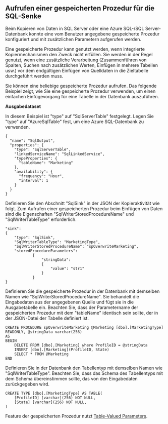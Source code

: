 ## Aufrufen einer gespeicherten Prozedur für die SQL-Senke

Beim Kopieren von Daten in SQL Server oder eine Azure SQL-/SQL Server-Datenbank konnte eine vom Benutzer angegebene gespeicherte Prozedur konfiguriert und mit zusätzlichen Parametern aufgerufen werden. 

Eine gespeicherte Prozedur kann genutzt werden, wenn integrierte Kopiermechanismen den Zweck nicht erfüllen. Sie werden in der Regel genutzt, wenn eine zusätzliche Verarbeitung (Zusammenführen von Spalten, Suchen nach zusätzlichen Werten, Einfügen in mehrere Tabellen usw.) vor dem endgültigen Einfügen von Quelldaten in die Zieltabelle durchgeführt werden muss. 

Sie können eine beliebige gespeicherte Prozedur aufrufen. Das folgende Beispiel zeigt, wie Sie eine gespeicherte Prozedur verwenden, um einen einfachen Einfügevorgang für eine Tabelle in der Datenbank auszuführen. 

**Ausgabedataset**

In diesem Beispiel ist "type" auf "SqlServerTable" festgelegt. Legen Sie "type" auf "AzureSqlTable" fest, um eine Azure SQL-Datenbank zu verwenden. 

    {
      "name": "SqlOutput",
      "properties": {
        "type": "SqlServerTable",
        "linkedServiceName": "SqlLinkedService",
        "typeProperties": {
          "tableName": "Marketing"
        },
        "availability": {
          "frequency": "Hour",
          "interval": 1
        }
      }
    }
    
Definieren Sie den Abschnitt "SqlSink" in der JSON der Kopieraktivität wie folgt. Zum Aufrufen einer gespeicherten Prozedur beim Einfügen von Daten sind die Eigenschaften "SqlWriterStoredProcedureName" und "SqlWriterTableType" erforderlich.

    "sink":
    {
        "type": "SqlSink",
        "SqlWriterTableType": "MarketingType",
        "SqlWriterStoredProcedureName": "spOverwriteMarketing", 
        "storedProcedureParameters":
                {
                    "stringData": 
                    {
                        "value": "str1"     
                    }
                }
    }

Definieren Sie die gespeicherte Prozedur in der Datenbank mit demselben Namen wie "SqlWriterStoredProcedureName". Sie behandelt die Eingabedaten aus der angegebenen Quelle und fügt sie in die Ausgabetabelle ein. Beachten Sie, dass der Parametername der gespeicherten Prozedur mit dem "tableName" identisch sein sollte, der in der JSON-Datei der Tabelle definiert ist.

    CREATE PROCEDURE spOverwriteMarketing @Marketing [dbo].[MarketingType] READONLY, @stringData varchar(256)
    AS
    BEGIN
        DELETE FROM [dbo].[Marketing] where ProfileID = @stringData
        INSERT [dbo].[Marketing](ProfileID, State)
        SELECT * FROM @Marketing
    END

Definieren Sie in der Datenbank den Tabellentyp mit demselben Namen wie "SqlWriterTableType". Beachten Sie, dass das Schema des Tabellentyps mit dem Schema übereinstimmen sollte, das von den Eingabedaten zurückgegeben wird.

    CREATE TYPE [dbo].[MarketingType] AS TABLE(
        [ProfileID] [varchar](256) NOT NULL,
        [State] [varchar](256) NOT NULL,
    )

Feature der gespeicherten Prozedur nutzt [Table-Valued Parameters](https://msdn.microsoft.com/library/bb675163.aspx).

